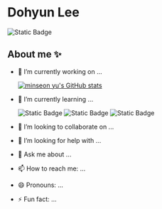 # Dohyun Lee

![Static Badge](https://img.shields.io/badge/GitHub-%23181717?style=plastic&logo=GitHub&logoColor=ffffff&link=https%3A%2F%2Fgithub.com%2Fehtm01)

## About me ✨

- 🔭 I’m currently working on ...

  [![minseon yu's GitHub stats](https://github-readme-stats.vercel.app/api?username=ehtm01)](https://github.com/ehtm01/github-readme-stats)

- 🌱 I’m currently learning ...

  ![Static Badge](https://img.shields.io/badge/Python-%233776AB?style=plastic&logo=Python&logoColor=ffffff) ![Static Badge](https://img.shields.io/badge/mattermost-%230058CC?style=plastic&logo=mattermost&logoColor=ffffff) ![Static Badge](https://img.shields.io/badge/GitHub-%23181717?style=plastic&logo=GitHub&logoColor=ffffff&link=https%3A%2F%2Fgithub.com%2Fehtm01)



- 👯 I’m looking to collaborate on ...
- 🤔 I’m looking for help with ...
- 💬 Ask me about ...
- 📫 How to reach me: ...

  
- 😄 Pronouns: ...
- ⚡ Fun fact: ...
